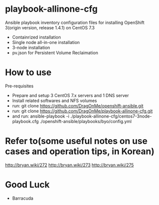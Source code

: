 # playbook-allinone-cfg
Ansible playbook inventory configuration files for installing OpenShift 3(origin version, release 1.4.1) on CentOS 7.3
 * Containrized installation
 * Single node all-in-one installation
 * 3-node installation
 * pv.json for Persistent Volume Reclaimation

# How to use
Pre-requisites
 * Prepare and setup 3 CentOS 7.x servers and 1 DNS server
 * Install related softwares and NFS volumes
 * run: git clone https://github.com/DragOnMe/openshift-ansible.git
 * run: git clone https://github.com/DragOnMe/playbook-allinone-cfg.git
 * and run: ansible-playbook -i ./playbook-allinone-cfg/centos7-3node-playbook.cfg ./openshift-ansible/playbooks/byo/config.yml

# Refer to(some useful notes on use cases and operation tips, in Korean)
http://bryan.wiki/272
http://bryan.wiki/273
http://bryan.wiki/275

# Good Luck

  - Barracuda
